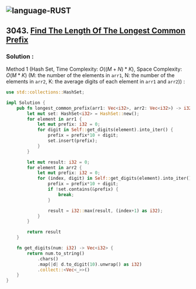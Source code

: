 ![language-RUST](https://img.shields.io/badge/RUST-8d4004?style=for-the-badge&logo=RUST)
---

## 3043. [Find The Length Of The Longest Common Prefix](https://leetcode.com/problems/find-the-length-of-the-longest-common-prefix)

### Solution :

Method 1 (Hash Set, Time Complexity: $O((M+N)*K)$, Space Complexity: $O(M*K)$ (M: the number of the elements in `arr1`, N: the number of the elements in `arr2`, K: the average digits of each element in `arr1` and `arr2`)) :
```rust
use std::collections::HashSet;

impl Solution {
    pub fn longest_common_prefix(arr1: Vec<i32>, arr2: Vec<i32>) -> i32 {
        let mut set: HashSet<i32> = HashSet::new();
        for element in arr1 {
            let mut prefix: i32 = 0;
            for digit in Self::get_digits(element).into_iter() {
                prefix = prefix*10 + digit;
                set.insert(prefix);
            }
        }

        let mut result: i32 = 0;
        for element in arr2 {
            let mut prefix: i32 = 0;
            for (index, digit) in Self::get_digits(element).into_iter().enumerate() {
                prefix = prefix*10 + digit;
                if !set.contains(&prefix) {
                    break;
                }

                result = i32::max(result, (index+1) as i32);
            }
        }

        return result
    }

    fn get_digits(num: i32) -> Vec<i32> {
        return num.to_string()
            .chars()
            .map(|d| d.to_digit(10).unwrap() as i32)
            .collect::<Vec<_>>()
    }
}
```
